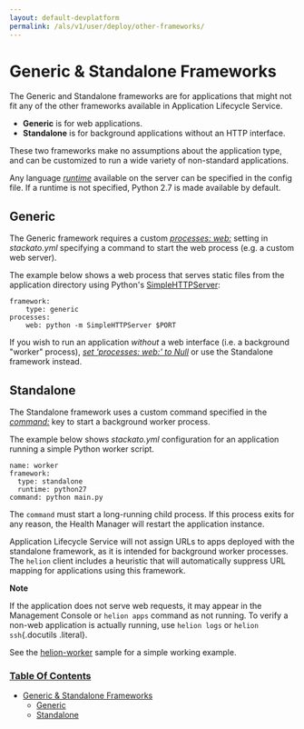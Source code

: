 ```yaml
---
layout: default-devplatform
permalink: /als/v1/user/deploy/other-frameworks/
---
```

<!--PUBLISHED-->

Generic & Standalone Frameworks[](#generic-standalone-frameworks "Permalink to this headline")
===============================================================================================

The Generic and Standalone frameworks are for applications that might
not fit any of the other frameworks available in Application Lifecycle Service.

-   **Generic** is for web applications.
-   **Standalone** is for background applications without an HTTP
    interface.

These two frameworks make no assumptions about the application type, and
can be customized to run a wide variety of non-standard applications.

Any language [*runtime*](/als/v1/user/deploy/stackatoyml/#stackato-yml-runtime)
available on the server can be specified in the config file. If a
runtime is not specified, Python 2.7 is made available by default.

Generic[](#generic "Permalink to this headline")
-------------------------------------------------

The Generic framework requires a custom [*processes:
web:*](/als/v1/user/deploy/stackatoyml/#stackato-yml-processes) setting in
*stackato.yml* specifying a command to start the web process (e.g. a
custom web server).

The example below shows a web process that serves static files from the
application directory using Python's
[SimpleHTTPServer](/als/v1/admin/server/):

    framework:
        type: generic
    processes:
        web: python -m SimpleHTTPServer $PORT

If you wish to run an application *without* a web interface (i.e. a
background "worker" process), [*set 'processes: web:' to
Null*](/als/v1/user/deploy/stackatoyml/#stackato-yml-processes-web-null) or use the
Standalone framework instead.

Standalone[](#standalone "Permalink to this headline")
-------------------------------------------------------

The Standalone framework uses a custom command specified in the
[*command:*](/als/v1/user/deploy/stackatoyml/#stackato-yml-command) key to start a
background worker process.

The example below shows *stackato.yml* configuration for an application
running a simple Python worker script.

    name: worker
    framework:
      type: standalone
      runtime: python27
    command: python main.py

The `command` must start a long-running child
process. If this process exits for any reason, the Health Manager will
restart the application instance.

Application Lifecycle Service will not assign URLs to apps deployed with the standalone
framework, as it is intended for background worker processes. The
`helion` client includes a heuristic that will
automatically suppress URL mapping for applications using this
framework.

**Note**

If the application does not serve web requests, it may appear in the
Management Console or `helion apps` command as not
running. To verify a non-web application is actually running, use
`helion logs` or `helion ssh`{.docutils
.literal}.

See the
[helion-worker](https://github.com/helion-apps/helion-worker/tree/master)
sample for a simple working example.

### [Table Of Contents](/als/v1/index-2/)

-   [Generic & Standalone Frameworks](#)
    -   [Generic](#generic)
    -   [Standalone](#standalone)

